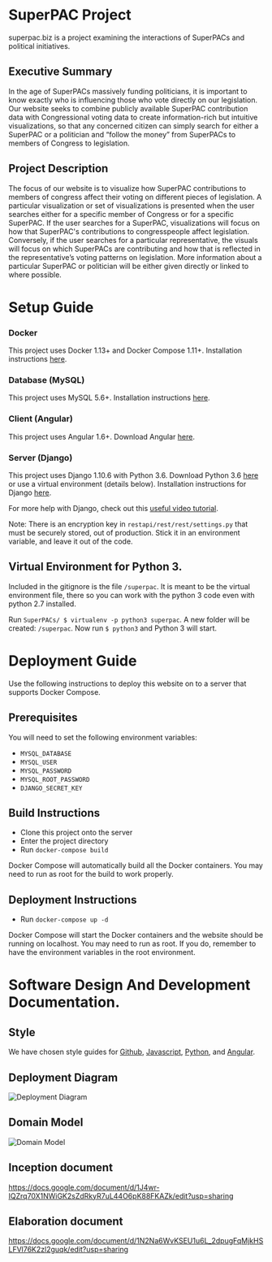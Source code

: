 # SuperPAC Project

superpac.biz is a project examining the interactions of SuperPACs and political initiatives.

## Executive Summary

In the age of SuperPACs massively funding politicians, it is important to know exactly who is influencing those who vote directly on our legislation. Our website seeks to combine publicly available SuperPAC contribution data with Congressional voting data to create information-rich but intuitive visualizations, so that any concerned citizen can simply search for either a SuperPAC or a politician and “follow the money” from SuperPACs to members of Congress to legislation.

## Project Description

The focus of our website is to visualize how SuperPAC contributions to members of congress affect their voting on different pieces of legislation. A particular visualization or set of visualizations is presented when the user searches either for a specific member of Congress or for a specific SuperPAC. If the user searches for a SuperPAC, visualizations will focus on how that SuperPAC's contributions to congresspeople affect legislation. Conversely, if the user searches for a particular representative, the visuals will focus on which SuperPACs are contributing and how that is reflected in the representative’s voting patterns on legislation. More information about a particular SuperPAC or politician will be either given directly or linked to where possible.

# Setup Guide

### Docker
This project uses Docker 1.13+ and Docker Compose 1.11+. 
Installation instructions [here](https://docs.docker.com/engine/installation/).

### Database (MySQL)
This project uses MySQL 5.6+. 
Installation instructions [here](https://dev.mysql.com/doc/refman/5.6/en/installing.html).

### Client (Angular)
This project uses Angular 1.6+. 
Download Angular [here](https://angularjs.org/).

### Server (Django)
This project uses Django 1.10.6 with Python 3.6. 
Download Python 3.6 [here](https://www.python.org/downloads/) or use a virtual environment (details below).
Installation instructions for Django [here](https://docs.djangoproject.com/en/1.10/topics/install/).

For more help with Django, check out this [useful video tutorial](https://www.youtube.com/playlist?list=PLQVvvaa0QuDeA05ZouE4OzDYLHY-XH-Nd).

Note:  There is an encryption key in `restapi/rest/rest/settings.py` that must be securely stored, out of production. Stick it in an environment variable, and leave it out of the code.

## Virtual Environment for Python 3.

Included in the gitignore is the file `/superpac`. It is meant to be the virtual environment file, there so you can work with the python 3 code even with python 2.7 installed.

Run `SuperPACs/ $ virtualenv -p python3 superpac`. A new folder will be created: `/superpac`. Now run `$ python3` and Python 3 will start.

# Deployment Guide

Use the following instructions to deploy this website on to a server that supports Docker Compose.

## Prerequisites
You will need to set the following environment variables:
* `MYSQL_DATABASE`
* `MYSQL_USER`
* `MYSQL_PASSWORD`
* `MYSQL_ROOT_PASSWORD`
* `DJANGO_SECRET_KEY`

## Build Instructions
* Clone this project onto the server
* Enter the project directory
* Run `docker-compose build`

Docker Compose will automatically build all the Docker containers. You may need to run as root for the build to work properly.

## Deployment Instructions
* Run `docker-compose up -d`

Docker Compose will start the Docker containers and the website should be running on localhost. You may need to run as root. If you do, remember to have the environment variables in the root environment.

# Software Design And Development Documentation.

## Style

We have chosen style guides for [Github](https://sethrobertson.github.io/GitBestPractices/), [Javascript](https://google.github.io/styleguide/jsguide.html), [Python](https://google.github.io/styleguide/pyguide.html), and [Angular](https://google.github.io/styleguide/angularjs-google-style.html).

## Deployment Diagram

![Deployment Diagram](https://lh4.googleusercontent.com/Rc-BI434lkhq59SBmjxQgtHMp8-AdFfe_UH_84F6yACxUgEL4pquDi17hqTc89HMwN5XppKRaZA14zI=w1600-h770-rw)

## Domain Model

![Domain Model](https://lh5.googleusercontent.com/GG82Cm7vj0BM6_TSgyuD1P9OZqFGY2LCw17x5tky4mCqa1alWWcAZpBka1DO43id-_qTVjmCAC5Ds6g=w1600-h770-rw)

## Inception document

https://docs.google.com/document/d/1J4wr-IQZrq70X1NWiGK2sZdRkyR7uL44O6pK88FKAZk/edit?usp=sharing

## Elaboration document

https://docs.google.com/document/d/1N2Na6WvKSEU1u6L_2dpugFqMjkHSLFVl76K2zl2guqk/edit?usp=sharing
